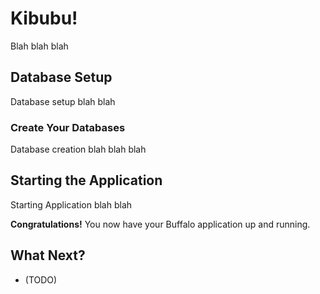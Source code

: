 # Kibubu!

Blah blah blah

## Database Setup

Database setup blah blah

### Create Your Databases

Database creation blah blah blah

## Starting the Application

Starting Application blah blah

**Congratulations!** You now have your Buffalo application up and running.

## What Next?

- (TODO)
